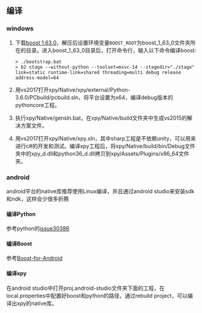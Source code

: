 ## 编译

### windows

1. 下载[boost 1.63.0](https://sourceforge.net/projects/boost/files/boost/1.63.0/)，解压后设置环境变量`BOOST_ROOT`为boost\_1\_63\_0文件夹所在的目录。进入boost\_1\_63\_0目录后，打开命令行，输入以下命令编译boost:

   ```
   > ./bootstrap.bat
   > b2 stage --without-python --toolset=msvc-14 --stagedir="./stage" link=static runtime-link=shared threading=multi debug release address-model=64
   ```

2. 用vs2017打开xpy/Native/xpy/external/Python-3.6.0/PCbuild/pcbuild.sln，将平台设置为x64，编译debug版本的pythoncore工程。

3. 执行xpy/Native/gensln.bat，在xpy/Native/build文件夹中生成vs2015的解决方案文件。

4. 用vs2017打开xpy/Native/xpy.sln，其中sharp工程是不依赖unity，可以用来进行c#的开发和测试。编译xpy工程后，将xpy/Native/build/bin/Debug文件夹中的xpy\_d.dll和python36\_d.dll拷贝到xpy/Assets/Plugins/x86\_64文件夹。

### android

android平台的native库推荐使用Linux编译，并且通过android studio来安装sdk和ndk，这样会少很多折腾

#### 编译Python
参考python的[issue30386](https://bugs.python.org/issue30386)

#### 编译Boost
参考[Boost-for-Android](https://github.com/dec1/Boost-for-Android)

#### 编译xpy
在android studio中打开proj.android-studio文件夹下面的工程，在local.properties中配置好boost和python的路径，通过rebuild project，可以编译出xpy的native库。
